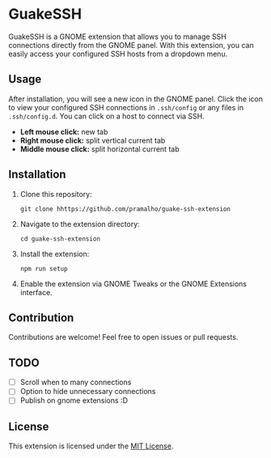 # GuakeSSH

GuakeSSH is a GNOME extension that allows you to manage SSH connections directly from the GNOME panel. With this extension, you can easily access your configured SSH hosts from a dropdown menu.

## Usage

After installation, you will see a new icon in the GNOME panel. Click the icon to view your configured SSH connections in ```.ssh/config``` or any files in ```.ssh/config.d```. You can click on a host to connect via SSH.

- **Left mouse click:** new tab
- **Right mouse click:** split vertical current tab
- **Middle mouse click:** split horizontal current tab

## Installation

1. Clone this repository:
   ```
   git clone hhttps://github.com/pramalho/guake-ssh-extension
   ```

2. Navigate to the extension directory:
   ```
   cd guake-ssh-extension
   ```

3. Install the extension:
   ```
   npm run setup
   ```

4. Enable the extension via GNOME Tweaks or the GNOME Extensions interface.


## Contribution

Contributions are welcome! Feel free to open issues or pull requests.

## TODO
- [ ] Scroll when to many connections
- [ ] Option to hide unnecessary connections
- [ ] Publish on gnome extensions :D

## License

This extension is licensed under the [MIT License](LICENSE).
